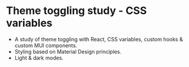# Theme toggling study - CSS variables
* A study of theme toggling with React, CSS variables, custom hooks & custom MUI components.
* Styling based on Material Design principles.
* Light & dark modes.
